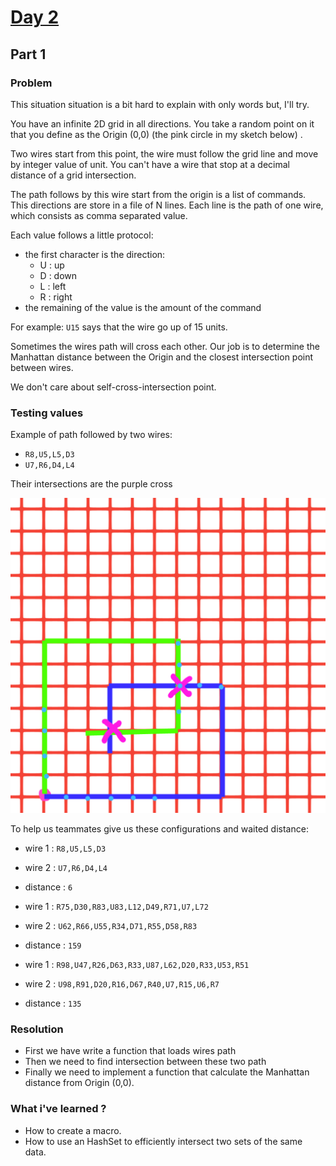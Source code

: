 # [Day 2](https://adventofcode.com/2019/day/2)

## Part 1

### Problem

This situation situation is a bit hard to explain with only words but, I'll try. 

You have an infinite 2D grid in all directions. You take a random point on it that you define as the Origin (0,0) (the pink circle in my sketch below) .

Two wires start from this point, the wire must follow the grid line and move by integer value of unit. 
You can't have a wire that stop at a decimal distance of a grid intersection.

The path follows by this wire start from the origin is a list of commands. This directions are store in a file of N lines.
Each line is the path of one wire, which consists as comma separated value.

Each value follows a little protocol:
- the first character is the direction:
    - U : up
    - D : down
    - L : left
    - R : right
- the remaining of the value is the amount of the command

For example: `U15` says that the wire go up of 15 units. 

Sometimes the wires path will cross each other. Our job is to determine the Manhattan distance between the Origin and
the closest intersection point between wires.

We don't care about self-cross-intersection point.

### Testing values 

Example of path followed by two wires:

- `R8,U5,L5,D3`
- `U7,R6,D4,L4`

Their intersections are the purple cross

![](./wires.png)

To help us teammates give us these configurations and waited distance:

- wire 1 : `R8,U5,L5,D3`
- wire 2 : `U7,R6,D4,L4`
- distance : `6`


- wire 1 : `R75,D30,R83,U83,L12,D49,R71,U7,L72`
- wire 2 : `U62,R66,U55,R34,D71,R55,D58,R83`
- distance : `159`


- wire 1 : `R98,U47,R26,D63,R33,U87,L62,D20,R33,U53,R51`
- wire 2 : `U98,R91,D20,R16,D67,R40,U7,R15,U6,R7`
- distance : `135`


### Resolution

- First we have write a function that loads wires path
- Then we need to find intersection between these two path
- Finally we need to implement a function that calculate the Manhattan distance from Origin (0,0).

### What i've learned ?

- How to create a macro.
- How to use an HashSet to efficiently intersect two sets of the same data.
